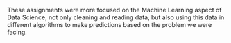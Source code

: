 These assignments were more focused on the Machine Learning aspect of Data Science, not only cleaning and reading data, but also using this data in different algorithms to make predictions based on the problem we were facing.
